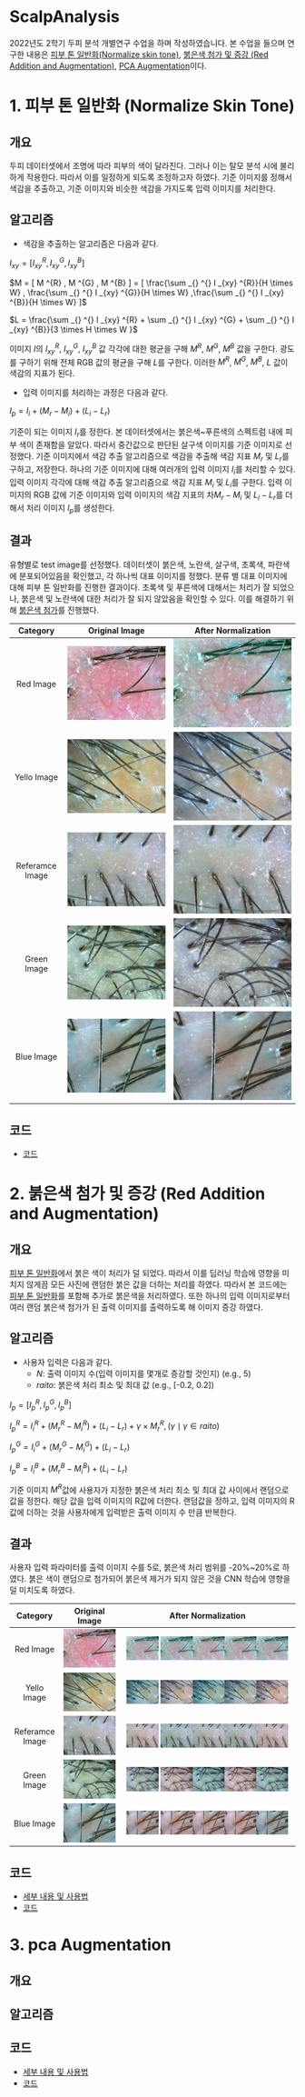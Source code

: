 # ScalpAnalysis
2022년도 2학기 두피 분석 개별연구 수업을 하며 작성하였습니다. 본 수업을 들으며 연구한 내용은 [피부 톤 일반화(Normalize skin tone)](#1-피부-톤-일반화-normalize-skin-tone), [붉은색 첨가 및 증강 (Red Addition and Augmentation)](#2-붉은색-첨가-및-증강-red-addition-and-augmentation), [PCA Augmentation](#3-pca-augmentation)이다.

# 1. 피부 톤 일반화 (Normalize Skin Tone)  
## **개요**  
두피 데이터셋에서 조명에 따라 피부의 색이 달라진다. 그러나 이는 탈모 분석 시에 불리하게 작용한다. 따라서 이를 일정하게 되도록 조정하고자 하였다. 기준 이미지를 정해서 색감을 추출하고, 기준 이미지와 비슷한 색감을 가지도록 입력 이미지를 처리한다.  


## **알고리즘**
- 색감을 추출하는 알고리즘은 다음과 같다.   

$I  _{xy} = [ I  _{xy} ^{R} ,I  _{xy} ^{G} ,I  _{xy} ^{B}]$  

$M  =  [ M ^{R} , M ^{G} , M ^{B} ] =  [ \frac{\sum _{} ^{} I  _{xy} ^{R}}{H \times W} , \frac{\sum _{} ^{} I  _{xy} ^{G}}{H \times W} ,\frac{\sum _{} ^{} I  _{xy} ^{B}}{H \times W}  ]$   

$L = \frac{\sum _{} ^{} I  _{xy} ^{R} + \sum _{} ^{} I  _{xy} ^{G} + \sum _{} ^{} I  _{xy} ^{B}}{3 \times H \times W }$  

이미지 $I$의 $I  _{xy} ^{R}$, $I  _{xy} ^{G}$, $I  _{xy} ^{B}$ 값 각각에 대한 평균을 구해 $M^R$, $M^G$, $M^B$ 값을 구한다. 광도를 구하기 위해 전체 RGB 값의 평균을 구해 $L$를 구한다. 이러한 $M^R$, $M^G$, $M^B$, $L$ 값이 색감의 지표가 된다.  

- 입력 이미지를 처리하는 과정은 다음과 같다. 
<!-- $I_p = [ I  _{xy} ^{R} + (M_r^R - M_i^R) + (L_i - L_r),I  _{xy} ^{G} + (M_r^G - M_i^G) + (L_i - L_r) ,I  _{xy} ^{B} + (M_r^B - M_i^B) + (L_i - L_r)] $   -->
$I_p = I_i + (M_r - M_i) + (L_i - L_r)$  

  
기준이 되는 이미지 $I_r$를 정한다. 본 데이터셋에서는 붉은색~푸른색의 스펙트럼 내에 피부 색이 존재함을 알았다. 따라서 중간값으로 판단된 살구색 이미지를 기준 이미지로 선정했다. 기준 이미지에서 색감 추출 알고리즘으로 색감을 추출해 색감 지표 $M_r$ 및 $L_r$를 구하고, 저장한다. 하나의 기준 이미지에 대해 여러개의 입력 이미지 $I_i$를 처리할 수 있다. 입력 이미지 각각에 대해 색감 추출 알고리즘으로 색감 지표 $M_i$ 및 $L_i$를 구한다. 입력 이미지의 RGB 값에 기준 이미지와 입력 이미지의 색감 지표의 차$M_r - M_i$ 및 $L_i - L_r$를 더해서 처리 이미지 $I_p$를 생성한다.  

## **결과**  
유형별로 test image를 선정했다. 데이터셋이 붉은색, 노란색, 살구색, 초록색, 파란색에 분포되어있음을 확인했고, 각 하나씩 대표 이미지를 정했다. 분류 별 대표 이미지에 대해 피부 톤 일반화를 진행한 결과이다. 초록색 및 푸른색에 대해서는 처리가 잘 되었으나, 붉은색 및 노란색에 대한 처리가 잘 되지 않았음을 확인할 수 있다. 이를 해결하기 위해 [붉은색 첨가](#2-붉은색-첨가-및-증강-red-addition-and-augmentation)를 진행했다.

| Category | Original Image | After Normalization |  
| :---: | :-----: | :-----: |  
|Red Image| <img src="./test_images/0131_A2LEBJJDE00166C_1604282955299_4_LH.jpg" /> | <img src="./ColorPreprocessing/skin_tone_res_images/0131_A2LEBJJDE00166C_1604282955299_4_LH.jpg" /> |  
|Yello Image| <img src="./test_images/0556_A2LEBJJDE00041T_1602840515292_2_TH.jpg" /> | <img src="./ColorPreprocessing/skin_tone_res_images/0556_A2LEBJJDE00041T_1602840515292_2_TH.jpg" /> |  
|Referamce Image| <img src="./test_images/0131_A2LEBJJDE00166C_1604675694014_3_TH.jpg" /> | <img src="./ColorPreprocessing/skin_tone_res_images/0131_A2LEBJJDE00166C_1604675694014_3_TH.jpg" /> |  
|Green Image| <img src="./test_images/0643_A2LEBJJDE00048F_1606711282919_5_RH.jpg" /> | <img src="./ColorPreprocessing/skin_tone_res_images/0643_A2LEBJJDE00048F_1606711282919_5_RH.jpg" /> |  
|Blue Image| <img src="./test_images/0556_A2LEBJJDE00041T_1603440289458_4_LH.jpg" /> | <img src="./ColorPreprocessing/skin_tone_res_images/0556_A2LEBJJDE00041T_1603440289458_4_LH.jpg" /> |  
  
## **코드**
- [코드](ColorPreprocessing/colorPreprocessing.py)
  

# 2. 붉은색 첨가 및 증강 (Red Addition and Augmentation)
## **개요**  
[피부 톤 일반화](#1-피부-톤-일반화-normalize-skin-tone)에서 붉은 색이 처리가 덜 되었다. 따라서 이를 딥러닝 학습에 영향을 미치지 않게끔 모든 사진에 랜덤한 붉은 값을 더하는 처리를 하였다. 따라서 본 코드에는 [피부 톤 일반화](#1-피부-톤-일반화-normalize-skin-tone)를 포함해 추가로 붉은색을 처리하였다. 또한 하나의 입력 이미지로부터 여러 랜덤 붉은색 첨가가 된 출력 이미지를 출력하도록 해 이미지 증강 하였다.

## **알고리즘**
- 사용자 입력은 다음과 같다.
    - $N$: 출력 이미지 수(입력 이미지를 몇개로 증강할 것인지) (e.g., 5)
    - $raito$: 붉은색 처리 최소 및 최대 값 (e.g., [-0.2, 0.2])

$I_p = [I_p^R,I_p^G,I_p^B]$  

$I_p^R = I_i^R + (M_r^R - M_i^R) + (L_i - L_r) + \gamma \times M_r^R,(\gamma \mid \gamma \in raito)$  

$I_p^G = I_i^G + (M_r^G - M_i^G) + (L_i - L_r)$  

$I_p^B = I_i^B + (M_r^B - M_i^B) + (L_i - L_r)$  

기준 이미지 $M^R$값에 사용자가 지정한 붉은색 처리 최소 및 최대 값 사이에서 랜덤으로 값을 정한다. 해당 값을 입력 이미지의 R값에 더한다. 랜덤값을 정하고, 입력 이미지의 R값에 더하는 것을 사용자에게 입력받은 출력 이미지 수 만큼 반복한다.

## **결과**  
사용자 입력 파라미터를 출력 이미지 수를 5로, 붉은색 처리 범위를 -20%~20%로 하였다. 붉은 색이 랜덤으로 첨가되어 붉은색 제거가 되지 않은 것을 CNN 학습에 영향을 덜 미치도록 하였다.

| Category | Original Image | After Normalization |  
| :---: | :-----: | :-------: |  
|Red Image| <img src="./test_images/0131_A2LEBJJDE00166C_1604282955299_4_LH.jpg" /> | <img src="./ColorPreprocessing/red_transform_res_images/0131_A2LEBJJDE00166C_1604282955299_4_LH_0.jpg" style="width: 19%; height: auto" /> <img src="./ColorPreprocessing/red_transform_res_images/0131_A2LEBJJDE00166C_1604282955299_4_LH_1.jpg" style="width: 19%; height: auto" /><img src="./ColorPreprocessing/red_transform_res_images/0131_A2LEBJJDE00166C_1604282955299_4_LH_2.jpg" style="width: 19%; height: auto" /><img src="./ColorPreprocessing/red_transform_res_images/0131_A2LEBJJDE00166C_1604282955299_4_LH_3.jpg" style="width: 19%; height: auto" /><img src="./ColorPreprocessing/red_transform_res_images/0131_A2LEBJJDE00166C_1604282955299_4_LH_4.jpg" style="width: 19%; height: auto" />|  
|Yello Image| <img src="./test_images/0556_A2LEBJJDE00041T_1602840515292_2_TH.jpg" /> | <img src="./ColorPreprocessing/red_transform_res_images/0556_A2LEBJJDE00041T_1602840515292_2_TH_0.jpg" style="width: 19%; height: auto" /> <img src="./ColorPreprocessing/red_transform_res_images/0556_A2LEBJJDE00041T_1602840515292_2_TH_1.jpg" style="width: 19%; height: auto" /><img src="./ColorPreprocessing/red_transform_res_images/0556_A2LEBJJDE00041T_1602840515292_2_TH_2.jpg" style="width: 19%; height: auto" /><img src="./ColorPreprocessing/red_transform_res_images/0556_A2LEBJJDE00041T_1602840515292_2_TH_3.jpg" style="width: 19%; height: auto" /><img src="./ColorPreprocessing/red_transform_res_images/0556_A2LEBJJDE00041T_1602840515292_2_TH_4.jpg" style="width: 19%; height: auto" /> |  
|Referamce Image| <img src="./test_images/0131_A2LEBJJDE00166C_1604675694014_3_TH.jpg" /> | <img src="./ColorPreprocessing/red_transform_res_images/0131_A2LEBJJDE00166C_1604675694014_3_TH_0.jpg" style="width: 19%; height: auto" /> <img src="./ColorPreprocessing/red_transform_res_images/0131_A2LEBJJDE00166C_1604675694014_3_TH_1.jpg" style="width: 19%; height: auto" /><img src="./ColorPreprocessing/red_transform_res_images/0131_A2LEBJJDE00166C_1604675694014_3_TH_2.jpg" style="width: 19%; height: auto" /><img src="./ColorPreprocessing/red_transform_res_images/0131_A2LEBJJDE00166C_1604675694014_3_TH_3.jpg" style="width: 19%; height: auto" /><img src="./ColorPreprocessing/red_transform_res_images/0131_A2LEBJJDE00166C_1604675694014_3_TH_4.jpg" style="width: 19%; height: auto" /> |  
|Green Image| <img src="./test_images/0643_A2LEBJJDE00048F_1606711282919_5_RH.jpg" /> | <img src="./ColorPreprocessing/red_transform_res_images/0643_A2LEBJJDE00048F_1606711282919_5_RH_0.jpg" style="width: 19%; height: auto" /> <img src="./ColorPreprocessing/red_transform_res_images/0643_A2LEBJJDE00048F_1606711282919_5_RH_1.jpg" style="width: 19%; height: auto" /><img src="./ColorPreprocessing/red_transform_res_images/0643_A2LEBJJDE00048F_1606711282919_5_RH_2.jpg" style="width: 19%; height: auto" /><img src="./ColorPreprocessing/red_transform_res_images/0643_A2LEBJJDE00048F_1606711282919_5_RH_3.jpg" style="width: 19%; height: auto" /><img src="./ColorPreprocessing/red_transform_res_images/0643_A2LEBJJDE00048F_1606711282919_5_RH_4.jpg" style="width: 19%; height: auto" /> |  
|Blue Image| <img src="./test_images/0556_A2LEBJJDE00041T_1603440289458_4_LH.jpg" /> | <img src="./ColorPreprocessing/red_transform_res_images/0556_A2LEBJJDE00041T_1603440289458_4_LH_0.jpg" style="width: 19%; height: auto" /> <img src="./ColorPreprocessing/red_transform_res_images/0556_A2LEBJJDE00041T_1603440289458_4_LH_1.jpg" style="width: 19%; height: auto" /><img src="./ColorPreprocessing/red_transform_res_images/0556_A2LEBJJDE00041T_1603440289458_4_LH_2.jpg" style="width: 19%; height: auto" /><img src="./ColorPreprocessing/red_transform_res_images/0556_A2LEBJJDE00041T_1603440289458_4_LH_3.jpg" style="width: 19%; height: auto" /><img src="./ColorPreprocessing/red_transform_res_images/0556_A2LEBJJDE00041T_1603440289458_4_LH_4.jpg" style="width: 19%; height: auto" /> |  
  
## **코드**  
- [세부 내용 및 사용법](ColorPreprocessing/redTransform.md)  
- [코드](ColorPreprocessing/redTransform.py)  

# 3. pca Augmentation  
## **개요** 


## **알고리즘**

<!-- 이미지의 RGB 값이다.   -->
 
<!-- $$ -->

## **코드**  
- [세부 내용 및 사용법](PcaColorAugmentation/PcaColorAugmentation.md)  
- [코드](PcaColorAugmentation/fancy_pca.py)
